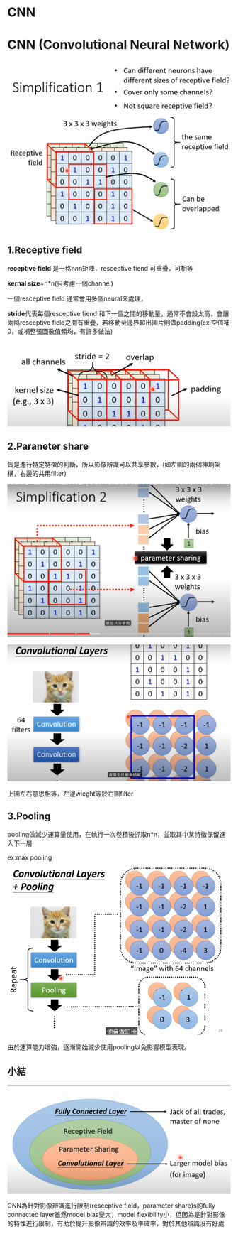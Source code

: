 # CNN

# CNN (Convolutional Neural Network)

![Untitled](Untitled.png)

## 1.R**eceptive field**

**receptive field** 是一格n*n*n矩陣，resceptive fiend 可重疊，可相等

**kernal size**=n*n(只考慮一個channel)

一個resceptive field 通常會用多個neural來處理，

**stride**代表每個resceptive fiend 和下一個之間的移動量。通常不會設太高，會讓兩隔resceptive field之間有重疊，若移動至邊界超出圖片則做padding(ex:空值補0，或補整張圖數值頻均，有許多做法)

![Untitled](Untitled%201.png)

## 2.Paraneter share

皆是進行特定特徵的判斷，所以影像辨識可以共享參數，(如左圖的兩個神垧架構，右邊的共用filter)

![Untitled](Untitled%202.png)

![Untitled](Untitled%203.png)

上圖左右意思相等，左邊wieght等於右圖filter

## 3.Pooling

pooling做減少運算量使用，在執行一次卷積後抓取n*n，並取其中某特徵保留進入下一層

ex:max pooling

![Untitled](Untitled%204.png)

由於運算能力增強，逐漸開始減少使用pooling以免影響模型表現。

## 小結

---

![Untitled](Untitled%205.png)

CNN為針對影像辨識進行限制(resceptive field，parameter share)s的fully connected layer雖然model bias變大，model fiexibility小，但因為是針對影像的特性進行限制，有助於提升影像辨識的效率及準確率，對於其他辨識沒有好處